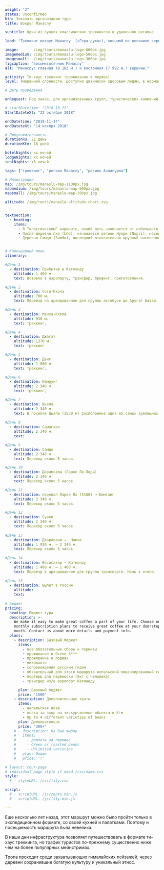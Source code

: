```yaml
---
weight: "2"
status: unconfirmed
btn: Заказать организацию тура
title: Вокруг Манаслу

subtitle: Один из лучших классических треккингов в удаленном регионе

lead: "Треккинг вокруг Манаслу  («Гора духа»), восьмой по величине вершине мира, с переходом через перевал Ларкья Ла, с каждым годом привлекает все больше ценителей «настоящих» Гималаев. Тропа проходит среди захватывающих гималайских пейзажей, через деревни сохранившие богатую культуру и уникальный этнос. Маршрут понравится тем, кто предпочитает классический треккинг в отдаленном, но все еще диковатом районе непальских Гималаев."

image:       /img/tours/manaslu-logo-660px.jpg
imagemedium: /img/tours/manaslu-logo-500px.jpg
imagesmall:  /img/tours/manaslu-logo-300px.jpg
figcaption: "восьмитысячник Манаслу"
alt: "Манаслу: главная (8 163 м.) и восточная (7 992 м.) вершины."

activity: Ти-хаус треккинг (проживание в лоджах)
level: Умеренной сложности. Доступно физически здоровым людям, в нормальной физической форме. Специальной подготовки не требуется.

# Даты проведения

onRequest: Под заказ, для организованных групп, туристических компаний, клубов.

# startDatetime: "2018-10-22"
StartDateteXt: "22 октября 2018"

endDatetime: "2018-11-14"
endDateteXt: "14 ноября 2018"

# Продолжительность
durationRu: 21 день
durationKtm: 18 дней

hotelNights: xx ночей
lodgeNights: xx ночей
tentNights: x3 ночей

tags: ["треккинг", "регион Манаслу", "регион Аннапурна"]

# Иллюстрации
map: /img/tours/manaslu-map-1100px.jpg
mapmedium: /img/tours/manaslu-map-660px.jpg
mapsmall: /img/tours/manaslu-map-300px.jpg

altitude: /img/tours/manaslu-altitude-chart.svg


textsection:
  - heading: 
    items:
      - В “классическом” варианте, пеший путь начинается от небольшого города Аругат( Arughat), проходит через бамбуковые леса и деревни Гурунгов по узкому ущелью реки БудхиГандаки (Budhi Gandaki).
      - После деревни Лхо (Lho), начинается регион Нупри (Nupri), населенный иммигрантами из Тибета. По пути, разноцветные флаги, расписанные молитвами каменные стены,множество небольших монастырей.
      - Деревня Самдо (Samdo), последний относительно крупный населенный пункт по пути чрез Ларкья Ла. Выше, перед переходом через перевал можно провести еще ночь в местечкеЛаркья Пхеди, в специально построенных для туристов бараках или в своих палатках.


# Календарный план
itinerary:

#День 1
  - destination: Прибытие в Катманду
    altitude: 1 400 м.
    text: Встреча в аэропорту, трансфер, брифинг, приготовления.

#День 2
  - destination: Соти-Kхола
    altitude: 700 м.
    text: Переезд на арендованном для группы автобусе до Аругат Базар.

#День 3
  - destination: Мачха-Кхола
    altitude: 930 м.
    text: треккинг,

#День 4
  - destination: Джагат
    altitude: 1370 м.
    text: треккинг

#День 5
  - destination: Денг
    altitude: 1 860 м.
    text: треккинг,

#День 6
  - destination: Намрунг
    altitude: 2 340 м.
    text: треккинг,

#День 7
  - destination: Шьяла
    altitude: 2 340 м.
    text: В поселке Шьяла (3530 м) расположена одна из самых зрелищных смотровых площадок Гималаев с видами на Хималчули (7893 м), Нгади-Чули (7871 м) и Манаслу (8163 м).
   
#День 8
  - destination: Самагаон
    altitude: 2 340 м.
    text: 

#День 9
  - destination: Самдо
    altitude: 2 340 м.
    text: Переход около 5 часов.

#День 10
  - destination: Дарамсала (Ларке Ла Педи)
    altitude: 2 340 м.
    text: Переход около 5 часов.

#День 11   
  - destination: перевал Ларке Ла (5160) → Бимтанг
    altitude: 2 340 м.
    text: Переход около 5 часов.

#День 12
  - destination: Сурки
    altitude: 2 340 м.
    text: Переход около 5 часов.
   
#День 13
  - destination: Дхарапани →  Чамче
    altitude: 1 920 м. → 2 340 м.
    text: Переход около 5 часов.
    
#День 14
  - destination: Бесисахар → Катманду
    altitude: 1 400 м. → 1 400 м.
    text: Переезд в арендованном для группы транспорте. Ночь в отеле.
    
#День 15
  - destination: Вылет в Россию
    altitude: 
    text: 
    
# бюджет
pricing:
  heading: Бюджет тура
  description: >-
    We make it easy to make great coffee a part of your life. Choose one of our
    monthly subscription plans to receive great coffee at your doorstep each
    month. Contact us about more details and payment info.
  plans:
    - description: Базовый бюджет
      items:
        - все обязательные сборы и пермиты
        - проживание в Отеле 3***
        - проживание в лоджах
        - микроавто 
        - сопровождение русским гидом
        - обязательный для этого маршрута непальский лицензированный гид
        - портеры для переноски (9кг с человека)
        - трансфер из/в аэропорт Катманду

      plan: Базовый бюджет
      price: '1500'
    - description: Дополнительные траты
      items:
        - непальская виза
        - плата за вход на экскурсионные обьекты в Ктм
        - Up to 4 different varieties of beans
      plan: Дополнительно
      price: '300+'
    # - description: На Ваш выбор
    #   items:
    #     - доплата за перевес
    #     - Green or roasted beans
    #     - Unlimited varieties
    #   plan: Опции
    #   price: '?'

# layout: tour-page
# individual page style if need /css/name.css
style:
  # - styleURL: /css/lity.css

script:
  # - scriptURL: /js/zepto.min.js
  # - scriptURL: /js/lity.min.js

---
```




<aside class=" f8">
	<p>Еще несколько лет назад, этот маршрут можно было пройти только в экспедиционном формате, со своей кухней и палатками. Поэтому и посещаемость маршрута была невелика.</p>

<p>В наши дни инфраструктура позволяет путешествовать в формате ти-хаус треккинга, но трафик туристов по-прежнему существенно ниже чем на более популярных мейнстримах.</p>

<p>Тропа проходит среди захватывающих гималайских пейзажей, через деревни сохранившие богатую культуру и уникальный этнос.</p>

</aside>
